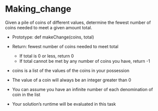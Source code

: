 # Making_change
Given a pile of coins of different values, determine the fewest number of coins needed to meet a given amount total.

- Prototype: def makeChange(coins, total)

- Return: fewest number of coins needed to meet total

	- If total is 0 or less, return 0
	- If total cannot be met by any number of coins you have, return -1
- coins is a list of the values of the coins in your possession

- The value of a coin will always be an integer greater than 0

- You can assume you have an infinite number of each denomination of coin in the list

- Your solution’s runtime will be evaluated in this task
